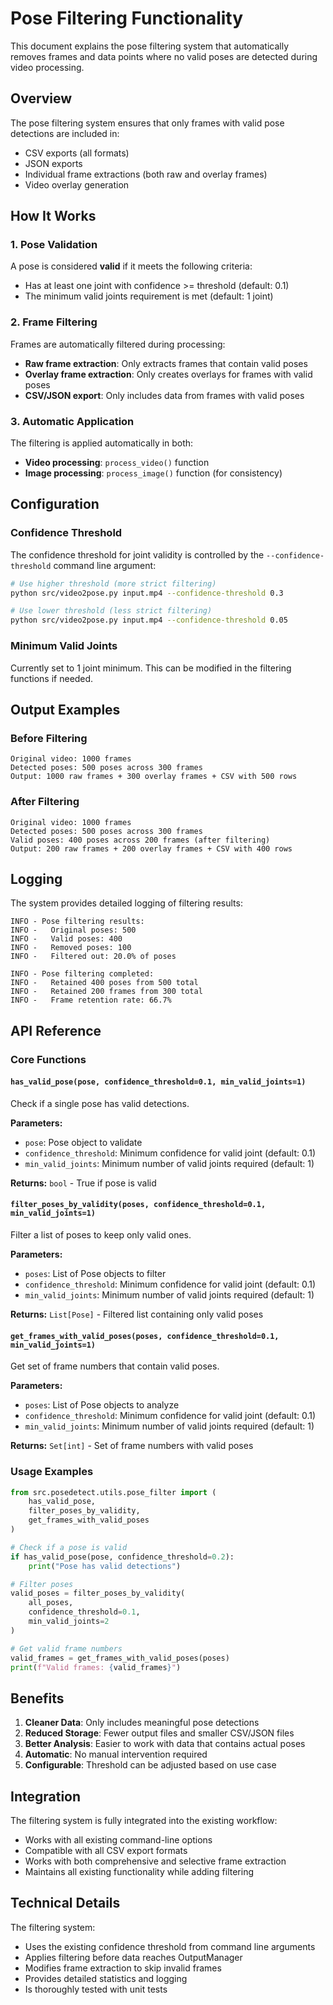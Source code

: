 # Pose Filtering Functionality

This document explains the pose filtering system that automatically removes frames and data points where no valid poses are detected during video processing.

## Overview

The pose filtering system ensures that only frames with valid pose detections are included in:
- CSV exports (all formats)
- JSON exports  
- Individual frame extractions (both raw and overlay frames)
- Video overlay generation

## How It Works

### 1. Pose Validation

A pose is considered **valid** if it meets the following criteria:
- Has at least one joint with confidence >= threshold (default: 0.1)
- The minimum valid joints requirement is met (default: 1 joint)

### 2. Frame Filtering

Frames are automatically filtered during processing:
- **Raw frame extraction**: Only extracts frames that contain valid poses
- **Overlay frame extraction**: Only creates overlays for frames with valid poses
- **CSV/JSON export**: Only includes data from frames with valid poses

### 3. Automatic Application

The filtering is applied automatically in both:
- **Video processing**: `process_video()` function
- **Image processing**: `process_image()` function (for consistency)

## Configuration

### Confidence Threshold

The confidence threshold for joint validity is controlled by the `--confidence-threshold` command line argument:

```bash
# Use higher threshold (more strict filtering)
python src/video2pose.py input.mp4 --confidence-threshold 0.3

# Use lower threshold (less strict filtering)  
python src/video2pose.py input.mp4 --confidence-threshold 0.05
```

### Minimum Valid Joints

Currently set to 1 joint minimum. This can be modified in the filtering functions if needed.

## Output Examples

### Before Filtering
```
Original video: 1000 frames
Detected poses: 500 poses across 300 frames
Output: 1000 raw frames + 300 overlay frames + CSV with 500 rows
```

### After Filtering
```
Original video: 1000 frames  
Detected poses: 500 poses across 300 frames
Valid poses: 400 poses across 200 frames (after filtering)
Output: 200 raw frames + 200 overlay frames + CSV with 400 rows
```

## Logging

The system provides detailed logging of filtering results:

```
INFO - Pose filtering results:
INFO -   Original poses: 500
INFO -   Valid poses: 400  
INFO -   Removed poses: 100
INFO -   Filtered out: 20.0% of poses

INFO - Pose filtering completed:
INFO -   Retained 400 poses from 500 total
INFO -   Retained 200 frames from 300 total
INFO -   Frame retention rate: 66.7%
```

## API Reference

### Core Functions

#### `has_valid_pose(pose, confidence_threshold=0.1, min_valid_joints=1)`
Check if a single pose has valid detections.

**Parameters:**
- `pose`: Pose object to validate
- `confidence_threshold`: Minimum confidence for valid joint (default: 0.1)
- `min_valid_joints`: Minimum number of valid joints required (default: 1)

**Returns:** `bool` - True if pose is valid

#### `filter_poses_by_validity(poses, confidence_threshold=0.1, min_valid_joints=1)`
Filter a list of poses to keep only valid ones.

**Parameters:**
- `poses`: List of Pose objects to filter
- `confidence_threshold`: Minimum confidence for valid joint (default: 0.1)  
- `min_valid_joints`: Minimum number of valid joints required (default: 1)

**Returns:** `List[Pose]` - Filtered list containing only valid poses

#### `get_frames_with_valid_poses(poses, confidence_threshold=0.1, min_valid_joints=1)`
Get set of frame numbers that contain valid poses.

**Parameters:**
- `poses`: List of Pose objects to analyze
- `confidence_threshold`: Minimum confidence for valid joint (default: 0.1)
- `min_valid_joints`: Minimum number of valid joints required (default: 1)

**Returns:** `Set[int]` - Set of frame numbers with valid poses

### Usage Examples

```python
from src.posedetect.utils.pose_filter import (
    has_valid_pose, 
    filter_poses_by_validity,
    get_frames_with_valid_poses
)

# Check if a pose is valid
if has_valid_pose(pose, confidence_threshold=0.2):
    print("Pose has valid detections")

# Filter poses
valid_poses = filter_poses_by_validity(
    all_poses, 
    confidence_threshold=0.1,
    min_valid_joints=2
)

# Get valid frame numbers
valid_frames = get_frames_with_valid_poses(poses)
print(f"Valid frames: {valid_frames}")
```

## Benefits

1. **Cleaner Data**: Only includes meaningful pose detections
2. **Reduced Storage**: Fewer output files and smaller CSV/JSON files
3. **Better Analysis**: Easier to work with data that contains actual poses
4. **Automatic**: No manual intervention required
5. **Configurable**: Threshold can be adjusted based on use case

## Integration

The filtering system is fully integrated into the existing workflow:

- Works with all existing command-line options
- Compatible with all CSV export formats
- Works with both comprehensive and selective frame extraction
- Maintains all existing functionality while adding filtering

## Technical Details

The filtering system:
- Uses the existing confidence threshold from command line arguments
- Applies filtering before data reaches OutputManager
- Modifies frame extraction to skip invalid frames
- Provides detailed statistics and logging
- Is thoroughly tested with unit tests 